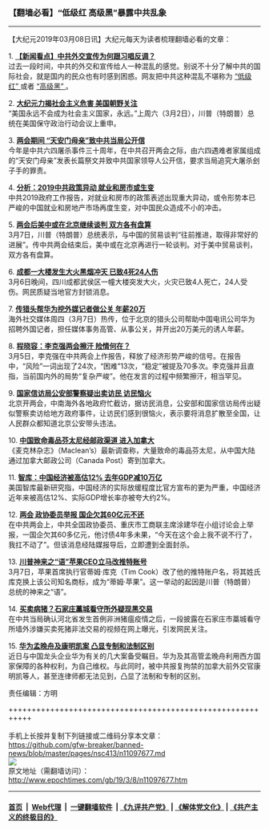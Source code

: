 ### 【翻墙必看】“低级红 高级黑”暴露中共乱象
------------------------

<p>
 【大纪元2019年03月08日讯】大纪元每天为读者梳理翻墙必看的文章：
</p>
<p>
 1.
 <b>
  <a href="http://www.epochtimes.com/gb/19/3/7/n11097080.htm" rel="noopener noreferrer" target="_blank">
   【新闻看点】中共外交宣传为何跟习唱反调？
  </a>
 </b>
 <br/>
 过去一段时间，中共的外交和宣传给人一种混乱的感觉。别说不十分了解中共的国际社会，就是国内的民众也有时感到困惑。网友把中共这种混乱不堪称为
 <a href="http://www.epochtimes.com/gb/tag/%E2%80%9C%E4%BD%8E%E7%BA%A7%E7%BA%A2%E2%80%9D.html">
  “低级红”
 </a>
 或者
 <a href="http://www.epochtimes.com/gb/tag/%E2%80%9C%E9%AB%98%E7%BA%A7%E9%BB%91%E2%80%9D.html">
  “高级黑”
 </a>
 。
</p>
<p>
 2.
 <b>
  <a href="http://www.epochtimes.com/gb/19/3/6/n11093877.htm" rel="noopener noreferrer" target="_blank">
   大纪元力揭社会主义危害 美国朝野关注
  </a>
 </b>
 <br/>
 “美国永远不会成为社会主义国家，永远。”上周六（3月2日），川普（特朗普）总统在美国保守政治行动会议上重申。
</p>
<p>
 3.
 <b>
  <a href="http://www.epochtimes.com/gb/19/3/7/n11097260.htm" rel="noopener noreferrer" target="_blank">
   两会期间 “天安门母亲”致中共当局公开信
  </a>
 </b>
 <br/>
 今年是中共六四屠杀事件三十周年，在中共召开两会之际，由六四遇难者家属组成的“天安门母亲”发表长篇祭文并致中共国家领导人公开信，要求当局追究大屠杀刽子手的罪责。
</p>
<p>
 4.
 <b>
  <a href="http://www.epochtimes.com/gb/19/3/7/n11094526.htm" rel="noopener noreferrer" target="_blank">
   分析：2019中共政策异动 就业和房市或生变
  </a>
 </b>
 <br/>
 中共2019政府工作报告，对就业和房市的政策表述出现重大异动，或令形势本已严峻的中国就业和房地产市场再度生变，对中国民众造成不小的冲击。
</p>
<p>
 5.
 <b>
  <a href="http://www.epochtimes.com/gb/19/3/7/n11097321.htm" rel="noopener noreferrer" target="_blank">
   两会后美中或在北京继续谈判 双方各有盘算
  </a>
 </b>
 <br/>
 3月7日，川普（特朗普）总统表示，与中国的贸易谈判“往前推进，取得非常好的进展”。传中共两会结束后，美中或在北京再进行一轮谈判。对于美中贸易谈判，双方各有盘算。
</p>
<p>
 6.
 <b>
  <a href="http://www.epochtimes.com/gb/19/3/7/n11095355.htm" rel="noopener noreferrer" target="_blank">
   成都一大楼发生大火黑烟冲天 已致4死24人伤
  </a>
 </b>
 <br/>
 3月6日晚间，四川成都武侯区一幢大楼突发大火，火灾已致4人死亡，24人受伤。网民质疑当地官方封锁消息。
</p>
<p>
 7.
 <b>
  <a href="http://www.epochtimes.com/gb/19/3/7/n11097280.htm" rel="noopener noreferrer" target="_blank">
   传猎头帮华为挖外媒记者做公关 年薪20万
  </a>
 </b>
 <br/>
 海外社交媒体周四（3月7日）热传，位于北京的猎头公司帮助中国电讯公司华为招聘外国记者，担任媒体事务高管、从事公关，并开出20万美元的诱人年薪。
</p>
<p>
 8.
 <b>
  <a href="http://www.epochtimes.com/gb/19/3/7/n11095258.htm" rel="noopener noreferrer" target="_blank">
   程晓容：李克强两会擦汗 险情何在？
  </a>
 </b>
 <br/>
 3月5日，李克强在中共两会上作报告，释放了经济形势严峻的信号。在报告中，“风险”一词出现了24次，“困难”13次，“稳定”被提及70多次。李克强并且直指，当前国内外的局势“复杂严峻”。他在发言的过程中频繁擦汗，相当罕见。
</p>
<p>
 9.
 <b>
  <a href="http://www.epochtimes.com/gb/19/3/7/n11097205.htm" rel="noopener noreferrer" target="_blank">
   国家信访局公安部警察疑出卖访民 访民恼火
  </a>
 </b>
 <br/>
 北京开两会，中南海外各地政府忙截访，据访民消息，公安部和国家信访局传出疑似警察卖访给地方政府事件，让访民们感到很恼火，表示要将消息扩散至全国，让人民群众都知道北京公安带头违法。
</p>
<p>
 10.
 <b>
  <a href="http://www.epochtimes.com/gb/19/3/7/n11097141.htm" rel="noopener noreferrer" target="_blank">
   中国致命毒品芬太尼经邮政渠道 进入加拿大
  </a>
 </b>
 <br/>
 《麦克林杂志》（Maclean’s）最新调查称，大量致命的毒品芬太尼，从中国大陆通过加拿大邮政公司（Canada Post）寄到加拿大。
</p>
<p>
 11.
 <b>
  <a href="http://www.epochtimes.com/gb/19/3/7/n11096793.htm" rel="noopener noreferrer" target="_blank">
   智库：中国经济被高估12% 去年GDP减10万亿
  </a>
 </b>
 <br/>
 美国智库最新研究指，中国经济的实际放缓程度比官方宣布的更为严重，中国经济近年来被高估12%、实际GDP增长率亦被夸大约2%。
</p>
<p>
 12.
 <b>
  <a href="http://www.epochtimes.com/gb/19/3/7/n11096871.htm" rel="noopener noreferrer" target="_blank">
   两会 政协委员举报 国企欠其60亿元不还
  </a>
 </b>
 <br/>
 在中共两会上，中共全国政协委员、重庆市工商联主席涂建华在小组讨论会上举报，一国企欠其60多亿元，他讨债4年多未果，“今天在这个会上我不说不行了，我扛不动了”。但该消息经陆媒报导后，立即遭到全面封杀。
</p>
<p>
 13.
 <b>
  <a href="http://www.epochtimes.com/gb/19/3/7/n11097470.htm" rel="noopener noreferrer" target="_blank">
   川普神来之“语”苹果CEO立马改推特账号
  </a>
 </b>
 <br/>
 3月7日，苹果首席执行官蒂姆‧库克（Tim Cook）改了他的推特账户名，将其姓氏库克换上该公司知名商标，成为“蒂姆‧苹果”。这一举动的起因是川普（特朗普）总统的神来之“语”。
</p>
<p>
 14.
 <b>
  <a href="http://www.epochtimes.com/gb/19/3/7/n11097311.htm" rel="noopener noreferrer" target="_blank">
   买卖病猪？石家庄藁城看守所外疑现黑交易
  </a>
 </b>
 <br/>
 在中共当局确认河北省发生首例非洲猪瘟疫情之后，一段披露在石家庄市藁城看守所墙外涉嫌买卖死猪非法交易的视频在网上曝光，引发网民关注。
</p>
<p>
 15.
 <b>
  <a href="http://www.epochtimes.com/gb/19/3/7/n11096919.htm" rel="noopener noreferrer" target="_blank">
   华为孟晚舟及康明凯案 凸显专制和法制区别
  </a>
 </b>
 <br/>
 近日与中国龙头企业华为有关的几大案备受瞩目。华为及其高管孟晚舟利用西方国家保障的各种权利，为自己维权。与此同时，被中共报复拘禁的加拿大前外交官康明凯等人，甚至连律师都无法见到，凸显了法制和专制的区别。
</p>
<p>
 责任编辑：方明
</p>

+++++++++++++++++++++++++++++++++++++++++++++++++++++++++++<br/><br/>
手机上长按并复制下列链接或二维码分享本文章：<br/>
https://github.com/gfw-breaker/banned-news/blob/master/pages/nsc413/n11097677.md <br/>
<a href='https://github.com/gfw-breaker/banned-news/blob/master/pages/nsc413/n11097677.md'><img src='https://github.com/gfw-breaker/banned-news/blob/master/pages/nsc413/n11097677.md.png'/></a> <br/>
原文地址（需翻墙访问）：http://www.epochtimes.com/gb/19/3/8/n11097677.htm


------------------------
#### [首页](https://github.com/gfw-breaker/banned-news/blob/master/README.md) &nbsp;|&nbsp; [Web代理](https://github.com/labour-camp/helloworld) &nbsp;|&nbsp; [一键翻墙软件](https://github.com/gfw-breaker/nogfw/blob/master/README.md) &nbsp;| [《九评共产党》](https://github.com/gfw-breaker/9ping.md/blob/master/README.md#九评之一评共产党是什么) | [《解体党文化》](https://github.com/gfw-breaker/jtdwh.md/blob/master/README.md) | [《共产主义的终极目的》](https://github.com/gfw-breaker/gczydzjmd.md/blob/master/README.md)

